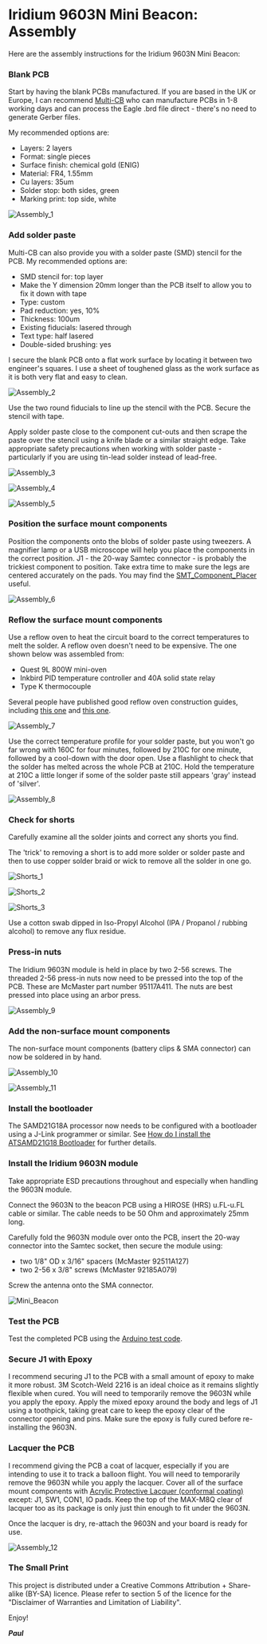 # Iridium 9603N Mini Beacon: Assembly

Here are the assembly instructions for the Iridium 9603N Mini Beacon:

### Blank PCB

Start by having the blank PCBs manufactured. If you are based in the UK or Europe, I can recommend
[Multi-CB](https://www.multi-circuit-boards.eu/en/index.html) who can manufacture PCBs in 1-8 working days and
can process the Eagle .brd file direct - there's no need to generate Gerber files.

My recommended options are:
- Layers: 2 layers
- Format: single pieces
- Surface finish: chemical gold (ENIG)
- Material: FR4, 1.55mm
- Cu layers: 35um
- Solder stop: both sides, green
- Marking print: top side, white

![Assembly_1](https://github.com/PaulZC/Iridium_9603N_Mini_Beacon/blob/master/img/Assembly_1.JPG)

### Add solder paste

Multi-CB can also provide you with a solder paste (SMD) stencil for the PCB. My recommended options are:
- SMD stencil for: top layer
- Make the Y dimension 20mm longer than the PCB itself to allow you to fix it down with tape
- Type: custom
- Pad reduction: yes, 10%
- Thickness: 100um
- Existing fiducials: lasered through
- Text type: half lasered
- Double-sided brushing: yes

I secure the blank PCB onto a flat work surface by locating it between two engineer's squares. I use a sheet of toughened glass
as the work surface as it is both very flat and easy to clean.

![Assembly_2](https://github.com/PaulZC/Iridium_9603N_Mini_Beacon/blob/master/img/Assembly_2.JPG)

Use the two round fiducials to line up the stencil with the PCB. Secure the stencil with tape.

Apply solder paste close to the component cut-outs and then scrape the paste over the stencil using a knife blade
or a similar straight edge. Take appropriate safety precautions when working with solder paste - particularly if you are using
tin-lead solder instead of lead-free.

![Assembly_3](https://github.com/PaulZC/Iridium_9603N_Mini_Beacon/blob/master/img/Assembly_3.JPG)

![Assembly_4](https://github.com/PaulZC/Iridium_9603N_Mini_Beacon/blob/master/img/Assembly_4.JPG)

![Assembly_5](https://github.com/PaulZC/Iridium_9603N_Mini_Beacon/blob/master/img/Assembly_5.JPG)

### Position the surface mount components

Position the components onto the blobs of solder paste using tweezers. A magnifier lamp or a USB microscope will
help you place the components in the correct position. J1 - the 20-way Samtec connector - is probably the trickiest
component to position. Take extra time to make sure the legs are centered accurately on the pads.
You may find the [SMT_Component_Placer](https://github.com/PaulZC/SMT_Component_Placer) useful.

![Assembly_6](https://github.com/PaulZC/Iridium_9603N_Mini_Beacon/blob/master/img/Assembly_6.JPG)

### Reflow the surface mount components

Use a reflow oven to heat the circuit board to the correct temperatures to melt the solder. A reflow oven doesn't need to be
expensive. The one shown below was assembled from:

- Quest 9L 800W mini-oven
- Inkbird PID temperature controller and 40A solid state relay
- Type K thermocouple

Several people have published good reflow oven construction guides, including [this one](http://tt7hab.blogspot.com/2018/06/the-reflow-oven.html)
and [this one](http://www.die4laser.com/toaster/index.html).

![Assembly_7](https://github.com/PaulZC/Iridium_9603N_Mini_Beacon/blob/master/img/Assembly_7.JPG)

Use the correct temperature profile for your solder paste, but you won't go far wrong with 160C for four minutes, followed by
210C for one minute, followed by a cool-down with the door open. Use a flashlight to check that the solder has melted across
the whole PCB at 210C. Hold the temperature at 210C a little longer if some of the solder paste still appears 'gray' instead of 'silver'.

![Assembly_8](https://github.com/PaulZC/Iridium_9603N_Mini_Beacon/blob/master/img/Assembly_8.JPG)

### Check for shorts

Carefully examine all the solder joints and correct any shorts you find.

The 'trick' to removing a short is to add more solder or solder paste and then to use
copper solder braid or wick to remove all the solder in one go.

![Shorts_1](https://github.com/PaulZC/Iridium_9603N_Mini_Beacon/blob/master/img/Shorts_1.JPG)

![Shorts_2](https://github.com/PaulZC/Iridium_9603N_Mini_Beacon/blob/master/img/Shorts_2.JPG)

![Shorts_3](https://github.com/PaulZC/Iridium_9603N_Mini_Beacon/blob/master/img/Shorts_3.JPG)

Use a cotton swab dipped in Iso-Propyl Alcohol (IPA / Propanol / rubbing alcohol) to remove any flux residue.

### Press-in nuts

The Iridium 9603N module is held in place by two 2-56 screws. The threaded 2-56 press-in nuts now need to be pressed into the top of the
PCB. These are McMaster part number 95117A411. The nuts are best pressed into place using an arbor press.

![Assembly_9](https://github.com/PaulZC/Iridium_9603N_Mini_Beacon/blob/master/img/Assembly_9.JPG)

### Add the non-surface mount components

The non-surface mount components (battery clips & SMA connector) can now be soldered in by hand.

![Assembly_10](https://github.com/PaulZC/Iridium_9603N_Mini_Beacon/blob/master/img/Assembly_10.JPG)

![Assembly_11](https://github.com/PaulZC/Iridium_9603N_Mini_Beacon/blob/master/img/Assembly_11.JPG)

### Install the bootloader

The SAMD21G18A processor now needs to be configured with a bootloader using a J-Link programmer or similar. See
[How do I install the ATSAMD21G18 Bootloader](https://github.com/PaulZC/Iridium_9603N_Solar_Beacon/blob/master/LEARN.md#how-do-i-install-the-atsamd21g18-bootloader)
for further details.

### Install the Iridium 9603N module

Take appropriate ESD precautions throughout and especially when handling the 9603N module.

Connect the 9603N to the beacon PCB using a HIROSE (HRS) u.FL-u.FL cable or similar. The cable needs to be 50 Ohm and approximately 25mm long.

Carefully fold the 9603N module over onto the PCB, insert the 20-way connector into the Samtec socket, then secure the module using:
- two 1/8" OD x 3/16" spacers (McMaster 92511A127)
- two 2-56 x 3/8" screws (McMaster 92185A079)

Screw the antenna onto the SMA connector.

![Mini_Beacon](https://github.com/PaulZC/Iridium_9603N_Mini_Beacon/blob/master/img/Mini_Beacon.JPG)

### Test the PCB

Test the completed PCB using the [Arduino test code](https://github.com/PaulZC/Iridium_9603N_Mini_Beacon/tree/master/Arduino).

### Secure J1 with Epoxy

I recommend securing J1 to the PCB with a small amount of epoxy to make it more robust. 3M Scotch-Weld 2216 is an ideal choice as it remains slightly flexible when cured.
You will need to temporarily remove the 9603N while you apply the epoxy. Apply the mixed epoxy around the body and legs of J1 using a toothpick,
taking great care to keep the epoxy clear of the connector opening and pins. Make sure the epoxy is fully cured before re-installing the 9603N.

### Lacquer the PCB

I recommend giving the PCB a coat of lacquer, especially if you are intending to use it to track a balloon flight.
You will need to temporarily remove the 9603N while you apply the lacquer. Cover all of the surface mount components with
[Acrylic Protective Lacquer (conformal coating)](https://uk.rs-online.com/web/p/conformal-coatings/3217324/) except: J1, SW1, CON1, IO pads.
Keep the top of the MAX-M8Q clear of lacquer too as its package is only just thin enough to fit under the 9603N.

Once the lacquer is dry, re-attach the 9603N and your board is ready for use.

![Assembly_12](https://github.com/PaulZC/Iridium_9603N_Mini_Beacon/blob/master/img/Assembly_12.JPG)

### The Small Print

This project is distributed under a Creative Commons Attribution + Share-alike (BY-SA) licence.
Please refer to section 5 of the licence for the "Disclaimer of Warranties and Limitation of Liability".

Enjoy!

**_Paul_**